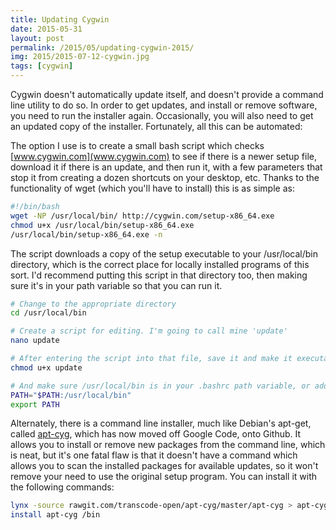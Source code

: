 ```yaml
---
title: Updating Cygwin
date: 2015-05-31
layout: post
permalink: /2015/05/updating-cygwin-2015/
img: 2015/2015-07-12-cygwin.jpg
tags: [cygwin]
---
```

Cygwin doesn't automatically update itself, and doesn't provide a command line utility to do so. In order to get updates, and install or remove software, you need to run the installer again. Occasionally, you will also need to get an updated copy of the installer. Fortunately, all this can be automated:

The option I use is to create a small bash script which checks [www.cygwin.com](www.cygwin.com) to see if there is a newer setup file, download it if there is an update, and then run it, with a few parameters that stop it from creating a dozen shortcuts on your desktop, etc. Thanks to the functionality of wget (which you'll have to install) this is as simple as:

``` sh
#!/bin/bash
wget -NP /usr/local/bin/ http://cygwin.com/setup-x86_64.exe
chmod u+x /usr/local/bin/setup-x86_64.exe
/usr/local/bin/setup-x86_64.exe -n
```

The script downloads a copy of the setup executable to your /usr/local/bin directory, which is the correct place for locally installed programs of this sort. I'd recommend putting this script in that directory too, then making sure it's in your path variable so that you can run it.

``` sh
# Change to the appropriate directory
cd /usr/local/bin

# Create a script for editing. I'm going to call mine 'update'
nano update

# After entering the script into that file, save it and make it executable.
chmod u+x update

# And make sure /usr/local/bin is in your .bashrc path variable, or add it like so:
PATH="$PATH:/usr/local/bin"
export PATH
```

Alternately, there is a command line installer, much like Debian's apt-get, called [apt-cyg](https://github.com/transcode-open/apt-cyg), which has now moved off Google Code, onto Github. It allows you to install or remove new packages from the command line, which is neat, but it's one fatal flaw is that it doesn't have a command which allows you to scan the installed packages for available updates, so it won't remove your need to use the original setup program. You can install it with the following commands:

``` sh
lynx -source rawgit.com/transcode-open/apt-cyg/master/apt-cyg > apt-cyg
install apt-cyg /bin
```
